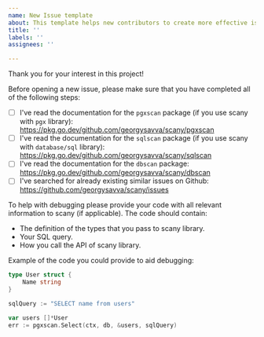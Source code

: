 ```yaml
---
name: New Issue template
about: This template helps new contributors to create more effective issues.
title: ''
labels: ''
assignees: ''

---
```


Thank you for your interest in this project!

Before opening a new issue, please make sure that you have completed all of the following steps: 
- [ ] I've read the documentation for the `pgxscan` package (if you use scany with `pgx` library): https://pkg.go.dev/github.com/georgysavva/scany/pgxscan
- [ ] I've read the documentation for the `sqlscan` package (if you use scany with `database/sql` library): https://pkg.go.dev/github.com/georgysavva/scany/sqlscan
- [ ] I've read the documentation for the `dbscan` package: https://pkg.go.dev/github.com/georgysavva/scany/dbscan
- [ ] I've searched for already existing similar issues on Github: https://github.com/georgysavva/scany/issues

To help with debugging please provide your code with all relevant information to scany (if applicable). 
The code should contain:
- The definition of the types that you pass to scany library.
- Your SQL query.
- How you call the API of scany library.

Example of the code you could provide to aid debugging:
```go
type User struct {
    Name string
}

sqlQuery := "SELECT name from users"

var users []*User
err := pgxscan.Select(ctx, db, &users, sqlQuery) 
```
